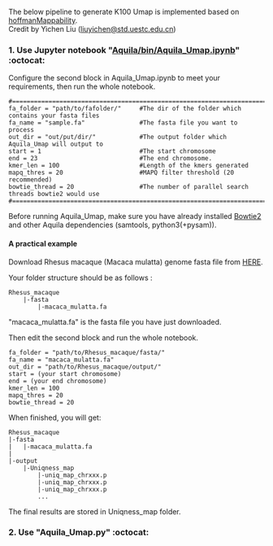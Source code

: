 The below pipeline to generate K100 Umap is implemented based on <a href="https://bismap.hoffmanlab.org/">hoffmanMappability</a>.  
Credit by Yichen Liu (liuyichen@std.uestc.edu.cn)

### 1. Use Jupyter notebook "<a href="https://github.com/maiziex/Aquila/blob/master/bin/Aquila_Umap.ipynb">Aquila/bin/Aquila_Umap.ipynb</a>"    :octocat: <br />

Configure the second block in Aquila_Umap.ipynb to meet your requirements, then run the whole notebook.
```
#============================================================================================
fa_folder = "path/to/fafolder/"     #The dir of the folder which contains your fasta files
fa_name = "sample.fa"               #The fasta file you want to process
out_dir = "out/put/dir/"            #The output folder which Aquila_Umap will output to
start = 1                           #The start chromosome
end = 23                            #The end chromosome.
kmer_len = 100                      #Length of the kmers generated
mapq_thres = 20                     #MAPQ filter threshold (20 recommended)
bowtie_thread = 20                  #The number of parallel search threads bowtie2 would use 
#============================================================================================
```
Before running Aquila_Umap, make sure you have already installed <a href="http://bowtie-bio.sourceforge.net/bowtie2/index.shtml">Bowtie2</a> and other Aquila dependencies (samtools, python3(+pysam)). 


#### A practical example

Download Rhesus macaque (Macaca mulatta) genome fasta file from  <a href="http://xinzhouneuroscience.org/wp-content/uploads/2019/08/macaca_mulatta.fa">HERE</a>.

Your folder structure should be as follows :
```
Rhesus_macaque
    |-fasta
        |-macaca_mulatta.fa
```
"macaca_mulatta.fa" is the fasta file you have just downloaded.

Then edit the second block and run the whole notebook.
```
fa_folder = "path/to/Rhesus_macaque/fasta/"
fa_name = "macaca_mulatta.fa"
out_dir = "path/to/Rhesus_macaque/output/"
start = (your start chromosome)
end = (your end chromosome)
kmer_len = 100 
mapq_thres = 20
bowtie_thread = 20 
```

When finished, you will get: 
```
Rhesus_macaque
|-fasta
|   |-macaca_mulatta.fa
|
|-output
    |-Uniqness_map
        |-uniq_map_chrxxx.p
        |-uniq_map_chrxxx.p
        |-uniq_map_chrxxx.p
        ...
```
The final results are stored in Uniqness_map folder.

### 2. Use "Aquila_Umap.py" :octocat: <br />
